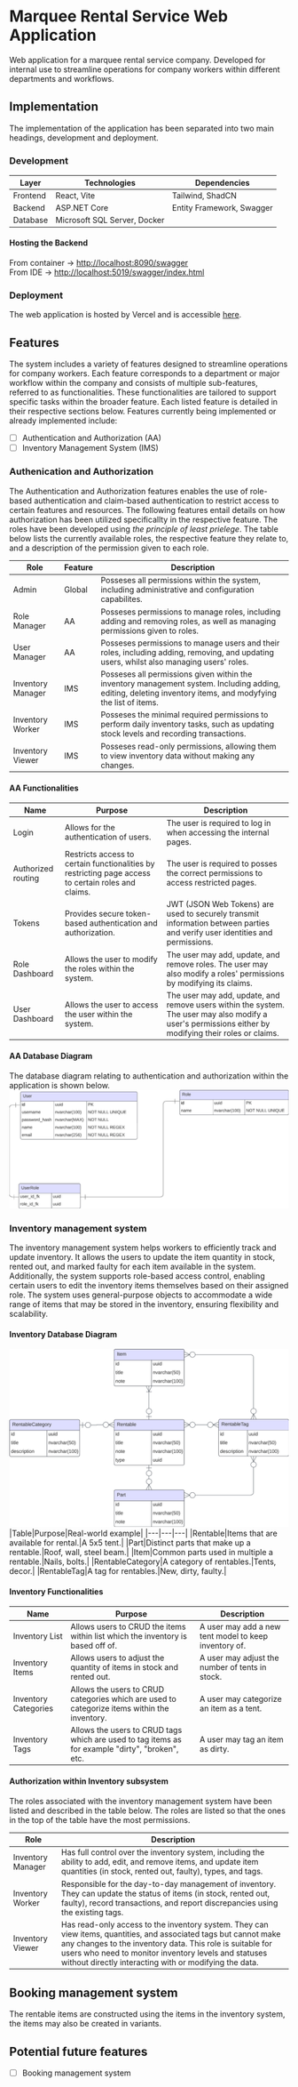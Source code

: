 # Marquee Rental Service Web Application

Web application for a marquee rental service company.  Developed for internal use to streamline operations for company workers within different departments and workflows.

## Implementation

The implementation of the application has been separated into two main headings, development and deployment.

### Development

|Layer|Technologies|Dependencies|
|---|---|---|
|Frontend|React, Vite |Tailwind, ShadCN|
|Backend|ASP.NET Core|Entity Framework, Swagger|
|Database|Microsoft SQL Server, Docker||

#### Hosting the Backend
From container -> [http://localhost:8090/swagger](http://localhost:8090/swagger) <br/>
From IDE -> [http://localhost:5019/swagger/index.html](http://localhost:5019/swagger/index.html)


### Deployment

The web application is hosted by Vercel and is accessible [here](https://marquee-company.vercel.app).

## Features

The system includes a variety of features designed to streamline operations for company workers. Each feature corresponds to a department or major workflow within the company and consists of multiple sub-features, referred to as functionalities. These functionalities are tailored to support specific tasks within the broader feature. Each listed feature is detailed in their respective sections below. Features currently being implemented or already implemented include:

- [ ] Authentication and Authorization (AA)
- [ ] Inventory Management System (IMS)

### Authenication and Authorization

The Authentication and Authorization features enables the use of role-based authentication and claim-based authentication to restrict access to certain features and resources. The following features entail details on how authorization has been utilized specificallty in the respective feature. The roles have been developed using *the principle of least prielege*. The table below lists the currently available roles, the respective feature they relate to, and a description of the permission given to each role.

|Role|Feature|Description|
|---|---|---|
|Admin|Global|Posseses all permissions within the system, including administrative and configuration capabilites.|
|Role Manager|AA|Posseses permissions to manage roles, including adding and removing roles, as well as managing permissions given to roles.|
|User Manager|AA|Posseses permissions to manage users and their roles, including adding, removing, and updating users, whilst also managing users' roles.|
|Inventory Manager|IMS|Posseses all permissions given within the inventory management system. Including adding, editing, deleting inventory items, and modyfying the list of items.|
|Inventory Worker|IMS|Posseses the minimal required permissions to perform daily inventory tasks, such as updating stock levels and recording transactions.|
|Inventory Viewer|IMS| Posseses read-only permissions, allowing them to view inventory data without making any changes.|

<!--- FOR REMEMBRANCE
> [!NOTE]
> Useful information that users should know, even when skimming content. 
-->

#### AA Functionalities

|Name|Purpose|Description|
|---|---|---|
|Login|Allows for the authentication of users.|The user is required to log in when accessing the internal pages.|
|Authorized routing|Restricts access to certain functionalities by restricting page access to certain roles and claims.|The user is required to posses the correct permissions to access restricted pages.|
|Tokens|Provides secure token-based authentication and authorization.|JWT (JSON Web Tokens) are used to securely transmit information between parties and verify user identities and permissions.|
|Role Dashboard|Allows the user to modify the roles within the system.|The user may add, update, and remove roles. The user may also modify a roles' permissions by modifying its claims.|
|User Dashboard|Allows the user to access the user within the system.|The user may add, update, and remove users within the system. The user may also modify a user's permissions either by modifying their roles or claims.|

#### AA Database Diagram

The database diagram relating to authentication and authorization within the application is shown below.
![Authentication and Authorization database diagram](documentation-images/aa-diagram.png)

### Inventory management system

The inventory management system helps workers to efficiently track and update inventory. It allows the users to update the item quantity in stock, rented out, and marked faulty for each item available in the system. Additionally, the system supports role-based access control, enabling certain users to edit the inventory items themselves based on their assigned role. The system uses general-purpose objects to accommodate a wide range of items that may be stored in the inventory, ensuring flexibility and scalability.

#### Inventory Database Diagram

![Inventory database diagram](documentation-images/inventory-diagram.png)
|Table|Purpose|Real-world example|
|---|---|---|
|Rentable|Items that are available for rental.|A 5x5 tent.|
|Part|Distinct parts that make up a rentable.|Roof, wall, steel beam.|
|Item|Common parts used in multiple a rentable.|Nails, bolts.|
|RentableCategory|A category of rentables.|Tents, decor.|
|RentableTag|A tag for rentables.|New, dirty, faulty.|

#### Inventory Functionalities

|Name|Purpose|Description|
|---|---|---|
|Inventory List|Allows users to CRUD the items within list which the inventory is based off of.|A user may add a new tent model to keep inventory of.|
|Inventory Items|Allows users to adjust the quantity of items in stock and rented out.|A user may adjust the number of tents in stock.|
|Inventory Categories|Allows the users to CRUD categories which are used to categorize items within the inventory.|A user may categorize an item as a tent.|
|Inventory Tags|Allows the users to CRUD tags which are used to tag items as for example "dirty", "broken", etc.|A user may tag an item as dirty.|

#### Authorization within Inventory subsystem

The roles associated with the inventory management system have been listed and described in the table below. The roles are listed so that the ones in the top of the table have the most permissions.

|Role|Description|
|---|---|
|Inventory Manager|Has full control over the inventory system, including the ability to add, edit, and remove items, and update item quantities (in stock, rented out, faulty), types, and tags.|
|Inventory Worker|Responsible for the day-to-day management of inventory. They can update the status of items (in stock, rented out, faulty), record transactions, and report discrepancies using the existing tags.|
|Inventory Viewer|Has read-only access to the inventory system. They can view items, quantities, and associated tags but cannot make any changes to the inventory data. This role is suitable for users who need to monitor inventory levels and statuses without directly interacting with or modifying the data.|

## Booking management system

The rentable items are constructed using the items in the inventory system, the items may also be created in variants.

## Potential future features

- [ ] Booking management system
